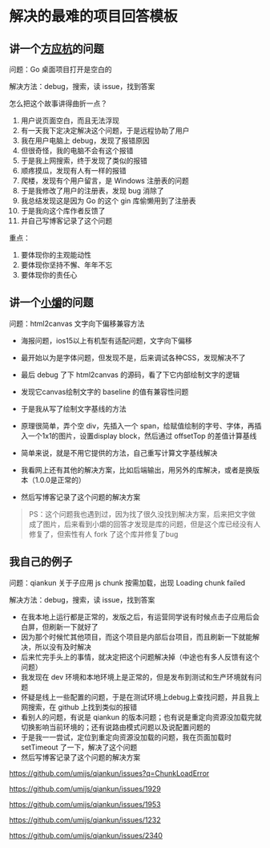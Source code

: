 # 解决的最难的项目回答模板



## 讲一个[方应杭](https://fangyinghang.com/)的问题

问题：Go 桌面项目打开是空白的

解决方法：debug，搜索，读 issue，找到答案

怎么把这个故事讲得曲折一点？

1. 用户说页面空白，而且无法浮现
2. 有一天我下定决定解决这个问题，于是远程协助了用户
3. 我在用户电脑上 debug，发现了报错原因
4. 但很奇怪，我的电脑不会有这个报错
5. 于是我上网搜索，终于发现了类似的报错
6. 顺疼摸瓜，发现有人有一样的报错
7. 爬楼，发现有个用户留言，是 Windows 注册表的问题
8. 于是我修改了用户的注册表，发现 bug 消除了
9. 我总结发现这是因为 Go 的这个 gin 库偷懒用到了注册表
10. 于是我向这个库作者反馈了
11. 并自己写博客记录了这个问题

重点：

1. 要体现你的主观能动性
2. 要体现你坚持不懈、年年不忘
3. 要体现你的责任心





## 讲一个[小爝](https://zhuanlan.zhihu.com/p/584639152)的问题

问题：html2canvas 文字向下偏移兼容方法

- 海报问题，ios15以上有机型有适配问题，文字向下偏移

- 最开始以为是字体问题，但发现不是，后来调试各种CSS，发现解决不了

- 最后 debug 了下 html2canvas 的源码，看了下它内部绘制文字的逻辑

- 发现它canvas绘制文字的 baseline 的值有兼容性问题

- 于是我从写了绘制文字基线的方法

- 原理很简单，弄个空 div，先插入一个 span，给赋值绘制的字号、字体，再插入一个1x1的图片，设置display block，然后通过 offsetTop  的差值计算基线

- 简单来说，就是不用它提供的方法，自己重写计算文字基线解决

- 我看网上还有其他的解决方案，比如后端输出，用另外的库解决，或者是换版本（1.0.0是正常的）
- 然后写博客记录了这个问题的解决方案

> PS：这个问题我也遇到过，因为找了很久没找到解决方案，后来把文字做成了图片，后来看到小爝的回答才发现是库的问题，但是这个库已经没有人修复了，但索性有人 fork 了这个库并修复了bug



## 我自己的例子

问题：qiankun 关于子应用 js chunk 按需加载，出现 Loading chunk failed

解决方法：debug，搜索，读 issue，找到答案

- 在我本地上运行都是正常的，发版之后，有运营同学说有时候点击子应用后会白屏，但刷新一下就好了
- 因为那个时候忙其他项目，而这个项目是内部后台项目，而且刷新一下就能解决，所以没有及时解决
- 后来忙完手头上的事情，就决定把这个问题解决掉（中途也有多人反馈有这个问题）
- 我发现在 dev 环境和本地环境上是正常的，但是发布到测试和生产环境就有问题
- 怀疑是线上一些配置的问题，于是在测试环境上debug上查找问题，并且我上网搜索，在 github 上找到类似的报错
- 看别人的问题，有说是 qiankun 的版本问题；也有说是重定向资源没加载完就切换影响当前环境的；还有说路由模式问题以及说配置问题的
- 于是我一一尝试，定位到重定向资源没加载的问题，我在页面加载时 setTimeout 了一下，解决了这个问题
- 然后写博客记录了这个问题的解决方案



https://github.com/umijs/qiankun/issues?q=ChunkLoadError

https://github.com/umijs/qiankun/issues/1929

https://github.com/umijs/qiankun/issues/1953

https://github.com/umijs/qiankun/issues/1232

https://github.com/umijs/qiankun/issues/2340
